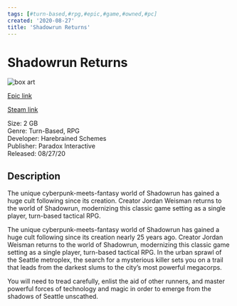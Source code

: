 ```yaml
---
tags: [#turn-based,#rpg,#epic,#game,#owned,#pc]
created: '2020-08-27'
title: 'Shadowrun Returns'
---
```

# Shadowrun Returns

![box art](https://cdn1.epicgames.com/a8400ce7530e4479b32dcaf0e92fce57/offer/EGS_ShadowrunReturns_HarebrainedSchemes_S1-2560x1440-f0d27c470f5a97f4304c7feac6317c5f.jpg?h=270&amp;resize=1&amp;w=480)

[Epic link](https://www.epicgames.com/store/en-US/p/shadowrun-returns)

[Steam link](https://store.steampowered.com/app/234650/Shadowrun_Returns/?snr=1_7_7_151_150_1)

Size: 2 GB  
Genre: Turn-Based, RPG  
Developer: Harebrained Schemes  
Publisher: Paradox Interactive  
Released: 08/27/20  

## Description

The unique cyberpunk-meets-fantasy world of Shadowrun has gained a huge cult following since its creation. Creator Jordan Weisman returns to the world of Shadowrun, modernizing this classic game setting as a single player, turn-based tactical RPG.

The unique cyberpunk-meets-fantasy world of Shadowrun has gained a huge cult following since its creation nearly 25 years ago. Creator Jordan Weisman returns to the world of Shadowrun, modernizing this classic game setting as a single player, turn-based tactical RPG. In the urban sprawl of the Seattle metroplex, the search for a mysterious killer sets you on a trail that leads from the darkest slums to the city’s most powerful megacorps.

You will need to tread carefully, enlist the aid of other runners, and master powerful forces of technology and magic in order to emerge from the shadows of Seattle unscathed.
